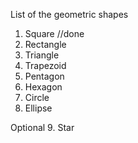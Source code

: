  List of the geometric shapes
 
 1. Square //done
 2. Rectangle
 3. Triangle
 4. Trapezoid
 5. Pentagon
 6. Hexagon
 7. Circle
 8. Ellipse
 
 Optional
 9. Star